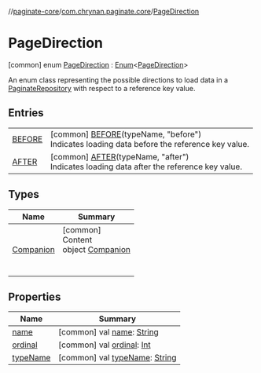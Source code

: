 //[paginate-core](../../../index.md)/[com.chrynan.paginate.core](../index.md)/[PageDirection](index.md)



# PageDirection  
 [common] enum [PageDirection](index.md) : [Enum](https://kotlinlang.org/api/latest/jvm/stdlib/kotlin/-enum/index.html)<[PageDirection](index.md)> 

An enum class representing the possible directions to load data in a [PaginateRepository](../-paginate-repository/index.md) with respect to a reference key value.

   


## Entries  
  
| | |
|---|---|
| <a name="com.chrynan.paginate.core/PageDirection.BEFORE///PointingToDeclaration/"></a>[BEFORE](-b-e-f-o-r-e/index.md)| <a name="com.chrynan.paginate.core/PageDirection.BEFORE///PointingToDeclaration/"></a> [common] [BEFORE](-b-e-f-o-r-e/index.md)(typeName, "before")  <br>Indicates loading data before the reference key value.   <br>|
| <a name="com.chrynan.paginate.core/PageDirection.AFTER///PointingToDeclaration/"></a>[AFTER](-a-f-t-e-r/index.md)| <a name="com.chrynan.paginate.core/PageDirection.AFTER///PointingToDeclaration/"></a> [common] [AFTER](-a-f-t-e-r/index.md)(typeName, "after")  <br>Indicates loading data after the reference key value.   <br>|


## Types  
  
|  Name |  Summary | 
|---|---|
| <a name="com.chrynan.paginate.core/PageDirection.Companion///PointingToDeclaration/"></a>[Companion](-companion/index.md)| <a name="com.chrynan.paginate.core/PageDirection.Companion///PointingToDeclaration/"></a>[common]  <br>Content  <br>object [Companion](-companion/index.md)  <br><br><br>|


## Properties  
  
|  Name |  Summary | 
|---|---|
| <a name="com.chrynan.paginate.core/PageDirection/name/#/PointingToDeclaration/"></a>[name](index.md#%5Bcom.chrynan.paginate.core%2FPageDirection%2Fname%2F%23%2FPointingToDeclaration%2F%5D%2FProperties%2F-364132079)| <a name="com.chrynan.paginate.core/PageDirection/name/#/PointingToDeclaration/"></a> [common] val [name](index.md#%5Bcom.chrynan.paginate.core%2FPageDirection%2Fname%2F%23%2FPointingToDeclaration%2F%5D%2FProperties%2F-364132079): [String](https://kotlinlang.org/api/latest/jvm/stdlib/kotlin/-string/index.html)   <br>|
| <a name="com.chrynan.paginate.core/PageDirection/ordinal/#/PointingToDeclaration/"></a>[ordinal](index.md#%5Bcom.chrynan.paginate.core%2FPageDirection%2Fordinal%2F%23%2FPointingToDeclaration%2F%5D%2FProperties%2F-364132079)| <a name="com.chrynan.paginate.core/PageDirection/ordinal/#/PointingToDeclaration/"></a> [common] val [ordinal](index.md#%5Bcom.chrynan.paginate.core%2FPageDirection%2Fordinal%2F%23%2FPointingToDeclaration%2F%5D%2FProperties%2F-364132079): [Int](https://kotlinlang.org/api/latest/jvm/stdlib/kotlin/-int/index.html)   <br>|
| <a name="com.chrynan.paginate.core/PageDirection/typeName/#/PointingToDeclaration/"></a>[typeName](type-name.md)| <a name="com.chrynan.paginate.core/PageDirection/typeName/#/PointingToDeclaration/"></a> [common] val [typeName](type-name.md): [String](https://kotlinlang.org/api/latest/jvm/stdlib/kotlin/-string/index.html)   <br>|

